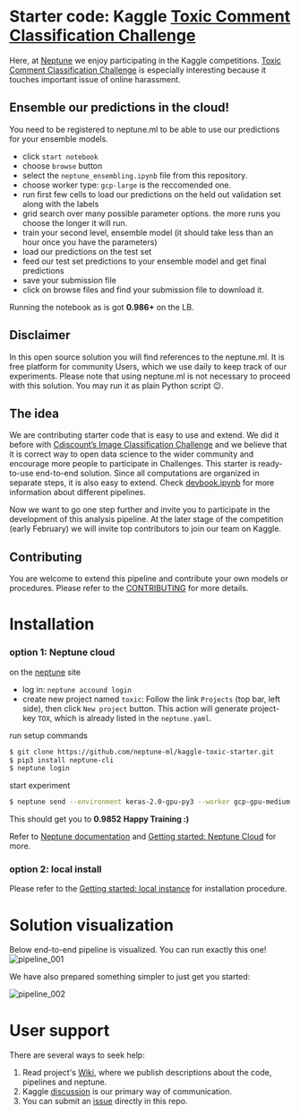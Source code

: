 # Starter code: Kaggle [Toxic Comment Classification Challenge](https://www.kaggle.com/c/jigsaw-toxic-comment-classification-challenge 'Kaggle competition')

Here, at [Neptune](https://neptune.ml/ 'machine learning lab') we enjoy participating in the Kaggle competitions. [Toxic Comment Classification Challenge](https://www.kaggle.com/c/jigsaw-toxic-comment-classification-challenge 'Kaggle competition') is especially interesting because it touches important issue of online harassment.

## Ensemble our predictions in the cloud!
You need to be registered to neptune.ml to be able to use our predictions for your ensemble models.

* click `start notebook` 
* choose `browse` button
* select the `neptune_ensembling.ipynb` file from this repository. 
* choose worker type: `gcp-large` is the reccomended one. 
* run first few cells to load our predictions on the held out validation set along with the labels
* grid search over many possible parameter options. the more runs you choose the longer it will run.
* train your second level, ensemble model (it should take less than an hour once you have the parameters)
* load our predictions on the test set
* feed our test set predictions to your ensemble model and get final predictions
* save your submission file 
* click on browse files and find your submission file to download it.

Running the notebook as is got **0.986+** on the LB.

## Disclaimer
In this open source solution you will find references to the neptune.ml. It is free platform for community Users, which we use daily to keep track of our experiments. Please note that using neptune.ml is not necessary to proceed with this solution. You may run it as plain Python script :wink:.

## The idea
We are contributing starter code that is easy to use and extend. We did it before with [Cdiscount’s Image Classification Challenge](https://github.com/deepsense-ai/cdiscount-starter) and we believe that it is correct way to open data science to the wider community and encourage more people to participate in Challenges. This starter is ready-to-use end-to-end solution. Since all computations are organized in separate steps, it is also easy to extend. Check [devbook.ipynb](https://github.com/neptune-ml/kaggle-toxic-starter/blob/master/devbook.ipynb) for more information about different pipelines.

Now we want to go one step further and invite you to participate in the development of this analysis pipeline. At the later stage of the competition (early February) we will invite top contributors to join our team on Kaggle.

## Contributing
You are welcome to extend this pipeline and contribute your own models or procedures. Please refer to the [CONTRIBUTING](https://github.com/neptune-ml/kaggle-toxic-starter/blob/master/CONTRIBUTING.md) for more details.

# Installation
### option 1: Neptune cloud
on the [neptune](https://neptune.ml/ 'machine learning lab') site
* log in: `neptune accound login`
* create new project named `toxic`: Follow the link `Projects` (top bar, left side), then click `New project` button. This action will generate project-key `TOX`, which is already listed in the `neptune.yaml`.

run setup commands
```bash
$ git clone https://github.com/neptune-ml/kaggle-toxic-starter.git
$ pip3 install neptune-cli
$ neptune login
```

start experiment 
```bash
$ neptune send --environment keras-2.0-gpu-py3 --worker gcp-gpu-medium --config best_configs/fasttext_gru.yaml -- train_evaluate_predict_cv_pipeline --pipeline_name fasttext_gru --model_level first
```
This should get you to **0.9852**
**Happy Training :)**

Refer to [Neptune documentation](https://docs.neptune.ml/cli/neptune_send/) and [Getting started: Neptune Cloud](https://github.com/neptune-ml/kaggle-toxic-starter/wiki/Getting-started:-Neptune-Cloud) for more.

### option 2: local install
Please refer to the [Getting started: local instance](https://github.com/neptune-ml/kaggle-toxic-starter/wiki/Getting-started:-local-instance) for installation procedure.

# Solution visualization
Below end-to-end pipeline is visualized. You can run exactly this one!
![pipeline_001](https://github.com/neptune-ml/kaggle-toxic-starter/blob/master/imgs/log_reg_ensemble.png 'complex-ensemble')

We have also prepared something simpler to just get you started:

![pipeline_002](https://github.com/neptune-ml/kaggle-toxic-starter/blob/master/imgs/glove_lstm_pipeline.png 'simple GLOVE LSTM')


# User support
There are several ways to seek help:
1. Read project's [Wiki](https://github.com/neptune-ml/kaggle-toxic-starter/wiki), where we publish descriptions about the code, pipelines and neptune.
2. Kaggle [discussion](https://www.kaggle.com/c/jigsaw-toxic-comment-classification-challenge/discussion) is our primary way of communication.
3. You can submit an [issue](https://github.com/neptune-ml/kaggle-toxic-starter/issues) directly in this repo.
